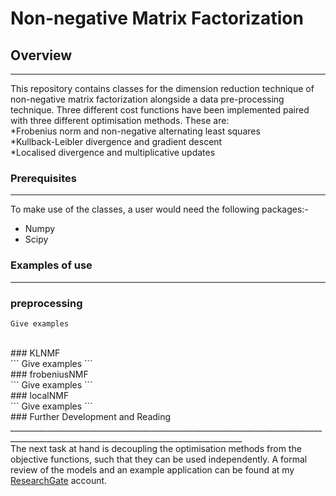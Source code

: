 # Non-negative Matrix Factorization

## Overview 
________________________________________________________________________________________________________________________________________
This repository contains classes for the dimension reduction technique of non-negative matrix factorization alongside a data pre-processing technique. Three different cost functions have been implemented paired with three different optimisation methods. These are:<br>
*Frobenius norm and non-negative alternating least squares 
<br>
*Kullback-Leibler divergence and gradient descent 
<br>
*Localised divergence and multiplicative updates
<br>
### Prerequisites
________________________________________________________________________________________________________________________________________
To make use of the classes, a user would need the following packages:-
* Numpy 
* Scipy

### Examples of use
_______________________________________________________________________________________________________________________________________
### preprocessing

```
Give examples
```
<br>
### KLNMF
<br>
```
Give examples
```
<br>
### frobeniusNMF
<br>
```
Give examples
```
<br>
### localNMF
<br>
```
Give examples
```
<br>
### Further Development and Reading
________________________________________________________________________________________________________________________________________
<br>
The next task at hand is decoupling the optimisation methods from the objective functions, such that they can be used independently. A formal review of the models and an example application can be found at my <a href="https://www.researchgate.net/publication/338197703_Non-negative_Matrix_Factorization">ResearchGate</a> account. 
